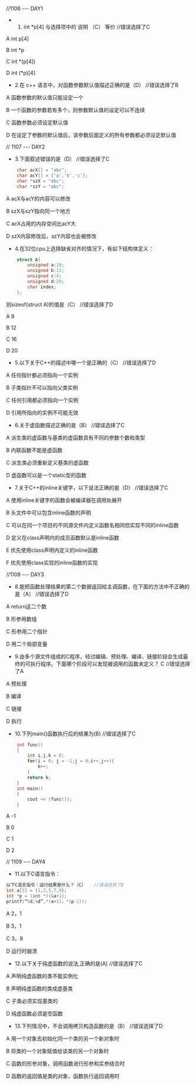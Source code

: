 //1106 --- DAY1
- 1. int *p[4] 与选择项中的 说明 （C） 等价    //错误选择了C

A int p[4]

B int *p

C int *(p[4])

D int (*p)[4]

- 2.在 c++ 语言中，对函数参数默认值描述正确的是（D）  //错误选择了B

A 函数参数的默认值只能设定一个

B 一个函数的参数若有多个，则参数默认值的设定可以不连续

C 函数参数必须设定默认值

D 在设定了参数的默认值后，该参数后面定义的所有参数都必须设定默认值

// 1107 --- DAY2

- 3.下面叙述错误的是（D）    //错误选择了C

```cpp
    char acX[] = "abc";
    char acY[] = {'a','b','c'};
    char *szX = "abc";
    char *szY = "abc"; 
```
A acX与acY的内容可以修改

B szX与szY指向同一个地方

C acX占用的内存空间比acY大

D szX内容修改后，szY内容也会被修改

- 4.在32位cpu上选择缺省对齐的情况下，有如下结构体定义：

```c
    struct A{
        unsigned a:19;
        unsigned b:11;
        unsigned c:4;
        unsigned d:29;
        char index;
    };
```
则sizeof(struct A)的值是（C）     //错误选择了D

A 9

B 12

C 16

D 20

- 5.以下关于C++的描述中哪一个是正确的（C）    //错误选择了D

A 任何指针都必须指向一个实例

B 子类指针不可以指向父类实例

C 任何引用都必须指向一个实例

D 引用所指向的实例不可能无效

- 6.关于虚函数描述正确的是（B）  //错误选择了C

A 派生类的虚函数与基类的虚函数具有不同的参数个数和类型

B 内联函数不能是虚函数

C 派生类必须重新定义基类的虚函数

D 虚函数可以是一个static型的函数

- 7.关于C++的inline关键字，以下说法正确的是（D）   //错误选择了C

A 使用inline关键字的函数会被编译器在调用处展开

B 头文件中可以包含inline函数的声明

C 可以在同一个项目的不同源文件内定义函数名相同但实现不同的inline函数

D 定义在class声明内的成员函数默认是inline函数

E 优先使用class声明内定义的inline函数

F 优先使用class实现的inline函数的实现

//1108 --- DAY3

- 8.能把函数处理结果的第二个数据返回给主调函数，在下面的方法中不正确的是（A）   //错误选择了D

A return这二个数

B 形参用数组

C 形参用二个指针

D 用二个局部变量

- 9.由多个源文件组成的C程序，经过编辑、预处理、编译、链接阶段会生成最终的可执行程序。下面哪个阶段可以发现被调用的函数未定义？
    C  //错误选择了A

A 预处理

B 编译

C 链接

D 执行

- 10.下列main()函数执行后的结果为(B)    //错误选择了C
```cpp
    int func()
    {
        int i,j,k = 0;
        for(i = 0; j = -1;j = 0;i++,j++){
            k++;
        }
        return k;
    }
    int main()
    {
        cout << (func());
    }
```
A -1

B 0

C 1

D 2


// 1109 --- DAY4

- 11.以下C语言指令：
```c
以下C语言指令：运行结果是什么？（C）   //错误选择了D
int a[5] = {1,3,5,7,9};
int *p = (int *)(&a+1);
printf(“%d,%d”,*(a+1)，*(p-1));
```
A 2，1

B 3，1

C 3，9

D 运行时崩溃

- 12.以下关于纯虚函数的说法,正确的是(A)     //错误选择了C

A 声明纯虚函数的类不能实例化

B 声明纯虚函数的类成虚基类

C 子类必须实现基类的

D 纯虚函数必须是空函数

- 13.下列情况中，不会调用拷贝构造函数的是（B） //错误选择了D

A 用一个对象去初始化同一个类的另一个新对象时

B 将类的一个对象赋值给该类的另一个对象时

C 函数的形参对象，调用函数进行形参和实参结合时

D 函数的返回值是类的对象，函数执行返回调用时
